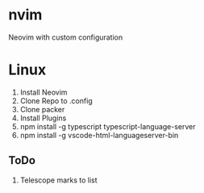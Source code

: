 # nvim
Neovim with custom configuration

# Linux

1. Install Neovim
2. Clone Repo to .config
3. Clone packer 
4. Install Plugins
5. npm install -g typescript typescript-language-server
6. npm install -g vscode-html-languageserver-bin

## ToDo
1. Telescope marks to list
